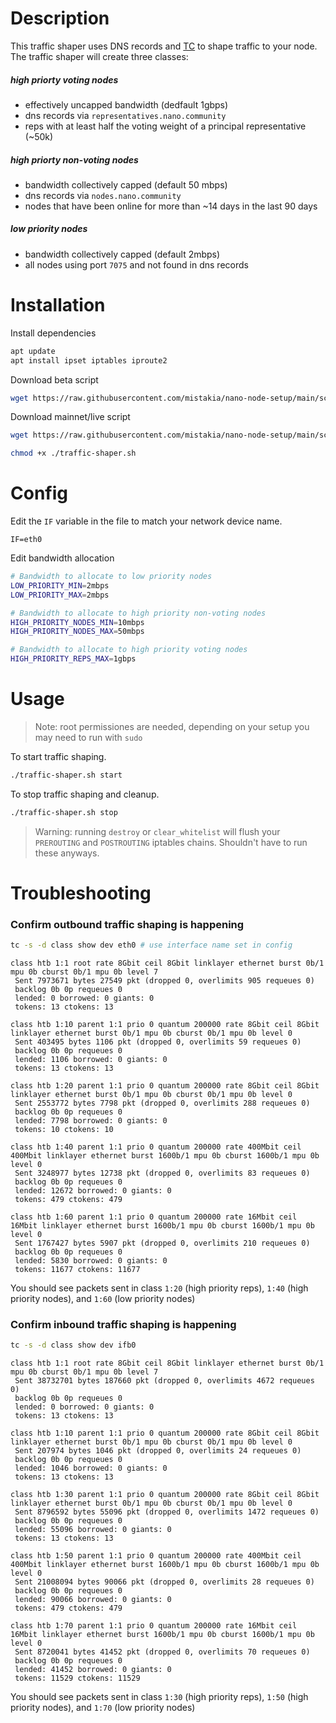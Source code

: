 # Description

This traffic shaper uses DNS records and [TC](https://man7.org/linux/man-pages/man8/tc.8.html) to shape traffic to your node. The traffic shaper will create three classes:

##### high priorty voting nodes
- effectively uncapped bandwidth (dedfault 1gbps)
- dns records via `representatives.nano.community`
- reps with at least half the voting weight of a principal representative (~50k)

##### high priorty non-voting nodes
- bandwidth collectively capped (default 50 mbps)
- dns records via `nodes.nano.community`
- nodes that have been online for more than ~14 days in the last 90 days

##### low priority nodes
- bandwidth collectively capped (default 2mbps)
- all nodes using port `7075` and not found in dns records

# Installation

Install dependencies

```bash
apt update
apt install ipset iptables iproute2
```

Download beta script

```bash
wget https://raw.githubusercontent.com/mistakia/nano-node-setup/main/scripts/traffic-shaper-beta.sh -O traffic-shaper.sh
```

Download mainnet/live script

```bash
wget https://raw.githubusercontent.com/mistakia/nano-node-setup/main/scripts/traffic-shaper.sh -O traffic-shaper.sh
```
```bash
chmod +x ./traffic-shaper.sh
```

# Config

Edit the `IF` variable in the file to match your network device name.
```
IF=eth0
```
Edit bandwidth allocation
```bash
# Bandwidth to allocate to low priority nodes
LOW_PRIORITY_MIN=2mbps
LOW_PRIORITY_MAX=2mbps

# Bandwidth to allocate to high priority non-voting nodes
HIGH_PRIORITY_NODES_MIN=10mbps
HIGH_PRIORITY_NODES_MAX=50mbps

# Bandwidth to allocate to high priority voting nodes
HIGH_PRIORITY_REPS_MAX=1gbps
```

# Usage

> Note: root permissiones are needed, depending on your setup you may need to run with `sudo`

To start traffic shaping.

```bash
./traffic-shaper.sh start
```

To stop traffic shaping and cleanup.

```bash
./traffic-shaper.sh stop
```

> Warning: running `destroy` or `clear_whitelist` will flush your `PREROUTING` and `POSTROUTING` iptables chains. Shouldn't have to run these anyways.

# Troubleshooting

### Confirm outbound traffic shaping is happening
```bash
tc -s -d class show dev eth0 # use interface name set in config
```
```
class htb 1:1 root rate 8Gbit ceil 8Gbit linklayer ethernet burst 0b/1 mpu 0b cburst 0b/1 mpu 0b level 7
 Sent 7973671 bytes 27549 pkt (dropped 0, overlimits 905 requeues 0)
 backlog 0b 0p requeues 0
 lended: 0 borrowed: 0 giants: 0
 tokens: 13 ctokens: 13

class htb 1:10 parent 1:1 prio 0 quantum 200000 rate 8Gbit ceil 8Gbit linklayer ethernet burst 0b/1 mpu 0b cburst 0b/1 mpu 0b level 0
 Sent 403495 bytes 1106 pkt (dropped 0, overlimits 59 requeues 0)
 backlog 0b 0p requeues 0
 lended: 1106 borrowed: 0 giants: 0
 tokens: 13 ctokens: 13

class htb 1:20 parent 1:1 prio 0 quantum 200000 rate 8Gbit ceil 8Gbit linklayer ethernet burst 0b/1 mpu 0b cburst 0b/1 mpu 0b level 0
 Sent 2553772 bytes 7798 pkt (dropped 0, overlimits 288 requeues 0)
 backlog 0b 0p requeues 0
 lended: 7798 borrowed: 0 giants: 0
 tokens: 10 ctokens: 10

class htb 1:40 parent 1:1 prio 0 quantum 200000 rate 400Mbit ceil 400Mbit linklayer ethernet burst 1600b/1 mpu 0b cburst 1600b/1 mpu 0b level 0
 Sent 3248977 bytes 12738 pkt (dropped 0, overlimits 83 requeues 0)
 backlog 0b 0p requeues 0
 lended: 12672 borrowed: 0 giants: 0
 tokens: 479 ctokens: 479

class htb 1:60 parent 1:1 prio 0 quantum 200000 rate 16Mbit ceil 16Mbit linklayer ethernet burst 1600b/1 mpu 0b cburst 1600b/1 mpu 0b level 0
 Sent 1767427 bytes 5907 pkt (dropped 0, overlimits 210 requeues 0)
 backlog 0b 0p requeues 0
 lended: 5830 borrowed: 0 giants: 0
 tokens: 11677 ctokens: 11677
```

You should see packets sent in class `1:20` (high priority reps), `1:40` (high priority nodes), and `1:60` (low priority nodes)

### Confirm inbound traffic shaping is happening
```bash
tc -s -d class show dev ifb0
```
```
class htb 1:1 root rate 8Gbit ceil 8Gbit linklayer ethernet burst 0b/1 mpu 0b cburst 0b/1 mpu 0b level 7
 Sent 38732701 bytes 187660 pkt (dropped 0, overlimits 4672 requeues 0)
 backlog 0b 0p requeues 0
 lended: 0 borrowed: 0 giants: 0
 tokens: 13 ctokens: 13

class htb 1:10 parent 1:1 prio 0 quantum 200000 rate 8Gbit ceil 8Gbit linklayer ethernet burst 0b/1 mpu 0b cburst 0b/1 mpu 0b level 0
 Sent 207974 bytes 1046 pkt (dropped 0, overlimits 24 requeues 0)
 backlog 0b 0p requeues 0
 lended: 1046 borrowed: 0 giants: 0
 tokens: 13 ctokens: 13

class htb 1:30 parent 1:1 prio 0 quantum 200000 rate 8Gbit ceil 8Gbit linklayer ethernet burst 0b/1 mpu 0b cburst 0b/1 mpu 0b level 0
 Sent 8796592 bytes 55096 pkt (dropped 0, overlimits 1472 requeues 0)
 backlog 0b 0p requeues 0
 lended: 55096 borrowed: 0 giants: 0
 tokens: 13 ctokens: 13

class htb 1:50 parent 1:1 prio 0 quantum 200000 rate 400Mbit ceil 400Mbit linklayer ethernet burst 1600b/1 mpu 0b cburst 1600b/1 mpu 0b level 0
 Sent 21008094 bytes 90066 pkt (dropped 0, overlimits 28 requeues 0)
 backlog 0b 0p requeues 0
 lended: 90066 borrowed: 0 giants: 0
 tokens: 479 ctokens: 479

class htb 1:70 parent 1:1 prio 0 quantum 200000 rate 16Mbit ceil 16Mbit linklayer ethernet burst 1600b/1 mpu 0b cburst 1600b/1 mpu 0b level 0
 Sent 8720041 bytes 41452 pkt (dropped 0, overlimits 70 requeues 0)
 backlog 0b 0p requeues 0
 lended: 41452 borrowed: 0 giants: 0
 tokens: 11529 ctokens: 11529
```
You should see packets sent in class `1:30` (high priority reps), `1:50` (high priority nodes), and `1:70` (low priority nodes)
